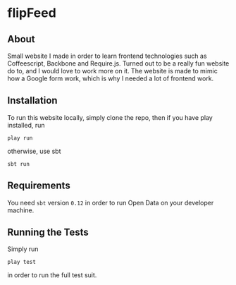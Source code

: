 flipFeed
=====================================

## About

Small website I made in order to learn frontend technologies such as Coffeescript, Backbone and Require.js. Turned out to be a really fun website do to, and I would love to work more on it. The website is made to mimic how a Google form work, which is why I needed a lot of frontend work. 

## Installation

To run this website locally, simply clone the repo, then if you have play installed, run

    play run

otherwise, use sbt

    sbt run

## Requirements

You need `sbt` version `0.12` in order to run Open Data on your developer machine.

## Running the Tests

Simply run

    play test

in order to run the full test suit.
